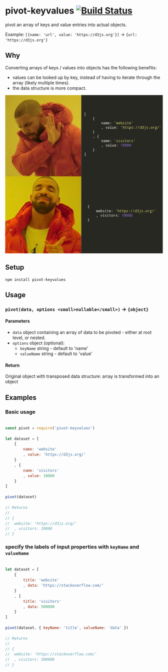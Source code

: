 # pivot-keyvalues [![Build Status](https://travis-ci.org/Mango-information-systems/pivot-keyvalues.svg?branch=master)](https://travis-ci.org/Mango-information-systems/pivot-keyvalues)

pivot an array of keys and value entries into actual objects.

Example: `[{name: 'url', value: 'https://d3js.org'}]` → `{url: 'https://d3js.org'}`

## Why

Converting arrays of keys / values into objects has the following benefits:

* values can be looked up by key, instead of having to iterate through the array (likely multiple times).
* the data structure is more compact.

![Why-pivot](/docs/why-pivot-keyvalues.png?raw=true)

## Setup

    npm install pivot-keyvalues

## Usage

### `pivot(data, options <small>nullable</small>)` → `{object}`

#### Parameters

* `data` object containing an array of data to be pivoted - either at root level, or nested.
* `options` object (optional):
  * `keyName` string - default to 'name'
  * `valueName` string - default to 'value'


#### Return

Original object with transposed data structure: array is transformed into an object

## Examples

### Basic usage

````javascript

const pivot = require('pivot-keyvalues')

let dataset = [
	{
		name: 'website'
		, value: 'https://d3js.org/'
	}
	, {
		name: 'visitors'
		, value: 10000
	}
]

pivot(dataset)

// Returns
//
// {
// 	website: 'https://d3js.org/'
// 	, visitors: 10000
// }

````

### specify the labels of input properties with `keyName` and `valueName`

````javascript

let dataset = [
	{
		title: 'website'
		, data: 'https://stackoverflow.com/'
	}
	, {
		title: 'visitors'
		, data: 500000
	}
]

pivot(dataset, { keyName: 'title', valueName: 'data' })

// Returns
//
// {
// 	website: 'https://stackoverflow.com/'
// 	, visitors: 500000
// }

````
